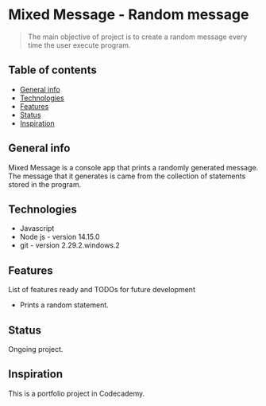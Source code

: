 # Mixed Message - Random message 

> The main objective of project is to create a random message every time the user execute program.

## Table of contents
* [General info](#general-info)
* [Technologies](#technologies)
* [Features](#features)
* [Status](#status)
* [Inspiration](#inspiration)

## General info
Mixed Message is a console app that prints a randomly generated message. The message that it generates is came from the collection of statements stored in the program. 

## Technologies
* Javascript 
* Node js - version 14.15.0
* git - version 2.29.2.windows.2

## Features
List of features ready and TODOs for future development
* Prints a random statement.

## Status
Ongoing project.

## Inspiration
This is a portfolio project in Codecademy.

